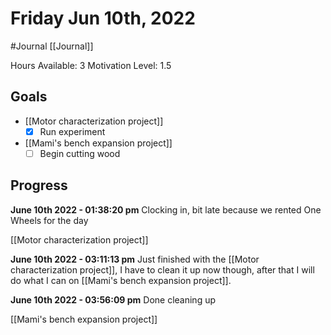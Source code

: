 # Friday Jun 10th, 2022
#Journal [[Journal]]

Hours Available: 3
Motivation Level: 1.5

## Goals
- [[Motor characterization project]]
	- [x] Run experiment
- [[Mami's bench expansion project]]
	- [ ] Begin cutting wood

## Progress
**June 10th 2022 - 01:38:20 pm** 
Clocking in, bit late because we rented One Wheels for the day

[[Motor characterization project]]

**June 10th 2022 - 03:11:13 pm** 
Just finished with the [[Motor characterization project]], I have to clean it up now though, after that I will do what I can on [[Mami's bench expansion project]].

**June 10th 2022 - 03:56:09 pm** 
Done cleaning up

[[Mami's bench expansion project]]